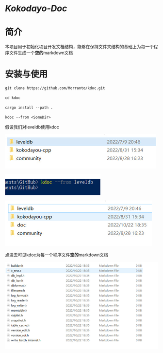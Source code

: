# *Kokodayo-Doc*

# 简介

本项目用于初始化项目开发文档结构，能够在保持文件夹结构的基础上为每一个程序文件生成一个**空的**markdown文档

# 安装与使用

```shell
git clone https://github.com/Morranto/kdoc.git

cd kdoc

cargo install --path .

kdoc --from <SomeDir>
```



假设我们对leveldb使用kdoc

![](./img/2022-10-22_183424.jpg)

![](./img/2022-10-22_183621.jpg)

![](./img/2022-10-22_183559.jpg)

点进去可见kdoc为每一个程序文件**空的**markdown文档

![](./img/2022-10-22_183925.jpg)

